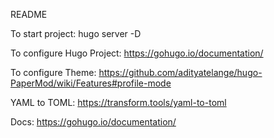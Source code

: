 README

To start project: 
    hugo server -D

To configure Hugo Project:
    https://gohugo.io/documentation/

To configure Theme: 
    https://github.com/adityatelange/hugo-PaperMod/wiki/Features#profile-mode

YAML to TOML:
    https://transform.tools/yaml-to-toml

Docs:
    https://gohugo.io/documentation/
